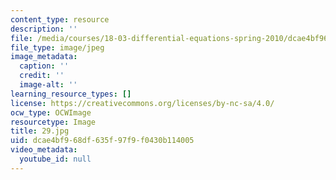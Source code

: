 ```yaml
---
content_type: resource
description: ''
file: /media/courses/18-03-differential-equations-spring-2010/dcae4bf968df635f97f9f0430b114005_29.jpg
file_type: image/jpeg
image_metadata:
  caption: ''
  credit: ''
  image-alt: ''
learning_resource_types: []
license: https://creativecommons.org/licenses/by-nc-sa/4.0/
ocw_type: OCWImage
resourcetype: Image
title: 29.jpg
uid: dcae4bf9-68df-635f-97f9-f0430b114005
video_metadata:
  youtube_id: null
---
```

